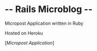 # -- Rails Microblog --

Micropost Application written in Ruby

Hosted on Heroku

[*Micropost Application*]

